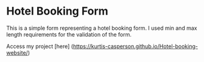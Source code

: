 # Hotel Booking Form

This is a simple form representing a hotel booking form. I used min and max length requirements for the validation of the form.

Access my project [here] (https://kurtis-casperson.github.io/Hotel-booking-website/)
